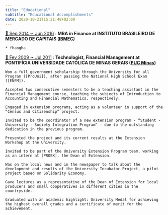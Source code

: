 ```yaml
---
title: "Educational"
subtitle: "Educational Accomplishments"
date: 2020-10-21T15:21:48+02:00
---
```


<a class="link-to-timeline" title="See this event in the timeline" href="/timeline/postgraduate_mba/">🔗 <span>Sep 2014 ➛ Jun 2016</span></a>
:   **MBA in Finance at INSTITUTO BRASILEIRO DE MERCADO DE CAPITAIS ([IBMEC])**

    * fhaogha

[IBMEC]:         https://www.ibmec.br/english

<a class="link-to-timeline" title="See this event in the timeline" href="/timeline/won_scholarship2/">🔗 <span>Fev 2009 ➛ Jul 2011</span></a>
:   **Technologist, Financial Management at PONTIFÍCIA UNIVERSIDADE CATÓLICA DE MINAS GERAIS ([PUC Minas])**

    Won a full government scholarship through the University for all Program ([ProUni]), after passing the National High School Exam ([ENEM]).

    Accepted two consecutive semesters to be a teaching assistant in the Financial Management course, teaching the subjects of Introduction to Accounting and Financial Mathematics, respectively.

    Engaged in extension programs, acting as a volunteer in support of the “Census and Citizenship” project.

    Invited to be the coordinator of a new extension program - “Student - University - Society Integration Program” - due to the outstanding dedication in the previous program.

    Presented the project and its current results at the Extension Workshop at the University.

    Invited to be part of the University Extension Program team, working as an intern at [PROEX], the Dean of Extension.

    Was on the local news and in the newspaper to talk about the development and results of the University Incubator Project, a pilot project based on Solidarity Economy.

    Gave lectures as a representative of the Dean of Extension for local producers and small cooperatives in different cities in the countryside.

    Graduated with an academic highlight: University Medal for achieving the highest overall grades and a certificate of merit for the achievement.

[PUC Minas]:      https://www.pucminas.br/destaques/Paginas/default.aspx
[ProUni]:         http://prouniportal.mec.gov.br/
[ENEM]:           https://www.gov.br/inep/pt-br/areas-de-atuacao/avaliacao-e-exames-educacionais/enem
[PROEX]:           http://www.pucminas.br/proex


<a class="link-to-timeline" title="See this event in the timeline" href="/timeline//won_scholarship2/">
<a class="link-to-timeline" title="See this event in the timeline" href="/timeline/passion_teaching/">
<a class="link-to-timeline" title="See this event in the timeline" href="/timeline/new_discipline/">
<a class="link-to-timeline" title="See this event in the timeline" href="/timeline/engaged_extension/">
<a class="link-to-timeline" title="See this event in the timeline" href="/timeline/coordinator_extension/">
<a class="link-to-timeline" title="See this event in the timeline" href="/timeline/extension_internship/">
<a class="link-to-timeline" title="See this event in the timeline" href="/timeline/graduated_honour/">